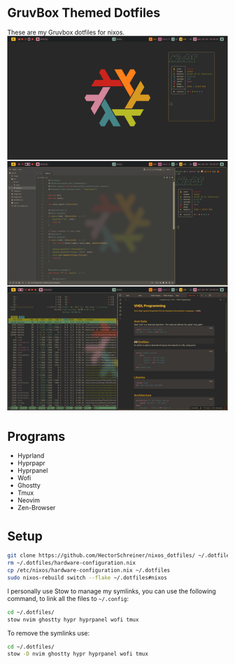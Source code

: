 # GruvBox Themed Dotfiles
These are my Gruvbox dotfiles for nixos. 
![Gruvbox](screenshots/desktop.png)
![Gruvbox](screenshots/desktop_2.png)
![Gruvbox](screenshots/desktop_3.png)

# Programs
- Hyprland
- Hyprpapr
- Hyprpanel
- Wofi
- Ghostty
- Tmux
- Neovim
- Zen-Browser

# Setup
```bash
git clone https://github.com/HectorSchreiner/nixos_dotfiles/ ~/.dotfiles
rm ~/.dotfiles/hardware-configuration.nix
cp /etc/nixos/hardware-configuration.nix ~/.dotfiles
sudo nixos-rebuild switch --flake ~/.dotfiles#nixos
```
I personally use Stow to manage my symlinks, you can use the following command, to link all the files to `~/.config`:
```bash
cd ~/.dotfiles/
stow nvim ghostty hypr hyprpanel wofi tmux
```

To remove the symlinks use:
```bash
cd ~/.dotfiles/
stow -D nvim ghostty hypr hyprpanel wofi tmux
```
